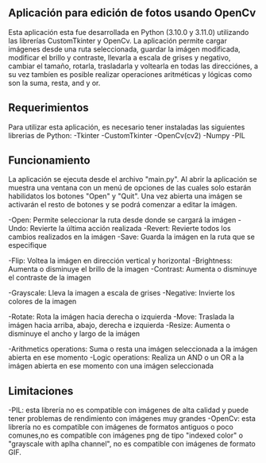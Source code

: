 ## Aplicación para edición de fotos usando OpenCv
Esta aplicación esta fue desarrollada en Python (3.10.0 y 3.11.0) utilizando las librerías CustomTkinter y OpenCv.
La aplicación permite cargar imágenes desde una ruta seleccionada, guardar la imágen modificada,
modificar el brillo y contraste, llevarla a escala de grises y negativo, cambiar el tamaño, rotarla,
trasladarla y voltearla en todas las direcciónes, a su vez tambíen es posible realizar operaciones 
aritméticas y lógicas como son la suma, resta, and y or.

## Requerimientos
Para utilizar esta aplicación, es necesario tener instaladas las siguientes librerias de Python:
-Tkinter
-CustomTkinter
-OpenCv(cv2)
-Numpy
-PIL

## Funcionamiento
La aplicación se ejecuta desde el archivo "main.py". Al abrir la aplicación se muestra una 
ventana con un menú de opciones de las cuales solo estarán habilidatos los botones "Open" y "Quit".
Una vez abierta una imágen se activarán el resto de botones y se podrá comenzar a editar la imágen.

-Open: Permite seleccionar la ruta desde donde se cargará la imágen
-Undo: Revierte la última acción realizada
-Revert: Revierte todos los cambios realizados en la imágen
-Save: Guarda la imágen en la ruta que se especifique

-Flip: Voltea la imágen en dirección vertical y horizontal
-Brightness: Aumenta o disminuye el brillo de la imagen
-Contrast: Aumenta o disminuye el contraste de la imagen

-Grayscale: Lleva la imagen a escala de grises
-Negative: Invierte los colores de la imagen

-Rotate: Rota la imágen hacia derecha o izquierda
-Move: Traslada la imágen hacia arriba, abajo, derecha e izquierda
-Resize: Aumenta o disminuye el ancho y largo de la imágen

-Arithmetics operations: Suma o resta una imágen seleccionada a la imágen abierta en ese momento
-Logic operations: Realiza un AND o un OR a la imágen abierta en ese momento con una imágen seleccionada

## Limitaciones
-PIL: esta librería no es compatible con imágenes de alta calidad y puede tener problemas de rendimiento
con imágenes muy grandes
-OpenCv: esta librería no es compatible con imágenes de formatos antiguos o poco comunes,no es compatible 
con imágenes png de tipo "indexed color" o "grayscale with aplha channel", no es compatible con imágenes
de formato GIF.

